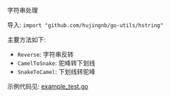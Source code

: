 字符串处理 

导入: `import "github.com/hujingnb/go-utils/hstring"`

主要方法如下: 

* `Reverse`: 字符串反转
* `CamelToSnake`: 驼峰转下划线
* `SnakeToCamel`: 下划线转驼峰

示例代码见: [example_test.go](./example_test.go)